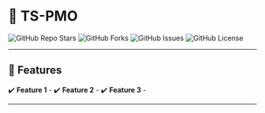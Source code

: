 # 🚀 TS-PMO

![GitHub Repo Stars](https://img.shields.io/github/stars/Amrit-Kunal/TS-PMO?style=for-the-badge)
![GitHub Forks](https://img.shields.io/github/forks/Amrit-Kunal/TS-PMO?style=for-the-badge)
![GitHub Issues](https://img.shields.io/github/issues/Amrit-Kunal/TS-PMO?style=for-the-badge)
![GitHub License](https://img.shields.io/github/license/Amrit-Kunal/TS-PMO?style=for-the-badge)



---

## 📂 Features
✔️ **Feature 1** - 
✔️ **Feature 2** - 
✔️ **Feature 3** - 

---


